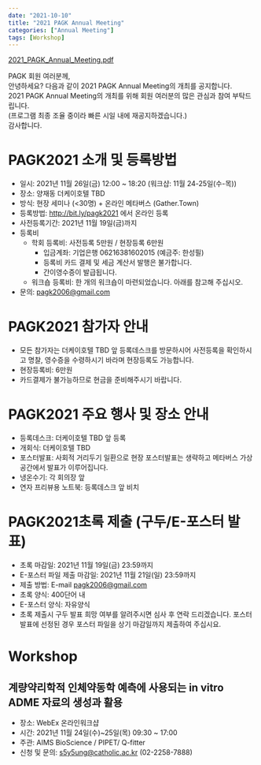 ```yaml
---
date: "2021-10-10"
title: "2021 PAGK Annual Meeting"
categories: ["Annual Meeting"]
tags: [Workshop]
---
```


[2021_PAGK_Annual_Meeting.pdf](/2021_PAGK_Annual_Meeting.pdf)

PAGK 회원 여러분께,  
안녕하세요? 다음과 같이 2021 PAGK Annual Meeting의 개최를 공지합니다.  
2021 PAGK Annual Meeting의 개최를 위해 회원 여러분의 많은 관심과 참여 부탁드립니다.  
(프로그램 최종 조율 중이라 빠른 시일 내에 재공지하겠습니다.)  
감사합니다.  

# PAGK2021 소개 및 등록방법
- 일시: 2021년 11월 26일(금) 12:00 ~ 18:20 (워크샵: 11월 24-25일(수-목))
- 장소: 양재동 더케이호텔 TBD 
- 방식: 현장 세미나 (<30명) + 온라인 메타버스 (Gather.Town)
- 등록방법: http://bit.ly/pagk2021 에서 온라인 등록
- 사전등록기간: 2021년 11월 19일(금)까지
- 등록비
    - 학회 등록비: 사전등록 5만원 / 현장등록 6만원
        * 입금계좌: 기업은행 06216381602015 (예금주: 한성필)
        * 등록비 카드 결제 및 세금 계산서 발행은 불가합니다.
        * 간이영수증이 발급됩니다.
    - 워크숍 등록비: 한 개의 워크숍이 마련되었습니다. 아래를 참고해 주십시오.
- 문의: pagk2006@gmail.com

# PAGK2021 참가자 안내
- 모든 참가자는 더케이호텔 TBD 앞 등록데스크를 방문하시어 사전등록을 확인하시고 명찰, 영수증을 수령하시기 바라며 현장등록도 가능합니다.
- 현장등록비: 6만원
- 카드결제가 불가능하므로 현금을 준비해주시기 바랍니다.

# PAGK2021 주요 행사 및 장소 안내
- 등록데스크: 더케이호텔 TBD 앞 등록
- 개회식: 더케이호텔 TBD
- 포스터발표: 사회적 거리두기 일환으로 현장 포스터발표는 생략하고 메타버스 가상공간에서 발표가 이루어집니다.
- 냉온수기: 각 회의장 앞
- 연자 프리뷰용 노트북: 등록데스크 앞 비치

# PAGK2021초록 제출 (구두/E-포스터 발표)
- 초록 마감일: 2021년 11월 19일(금) 23:59까지
- E-포스터 파일 제출 마감일: 2021년 11월 21일(일) 23:59까지
- 제출 방법: E-mail pagk2006@gmail.com
- 초록 양식: 400단어 내
- E-포스터 양식: 자유양식
- 초록 제출시 구두 발표 희망 여부를 알려주시면 심사 후 연락 드리겠습니다. 포스터 발표에 선정된 경우 포스터 파일을 상기 마감일까지 제출하여 주십시요.

# Workshop
## 계량약리학적 인체약동학 예측에 사용되는 in vitro ADME 자료의 생성과 활용
- 장소: WebEx 온라인워크샵
- 시간: 2021년 11월 24일(수)~25일(목) 09:30 ~ 17:00
- 주관: AIMS BioScience / PIPET/ Q-fitter
- 신청 및 문의: s5y5ung@catholic.ac.kr (02-2258-7888)

